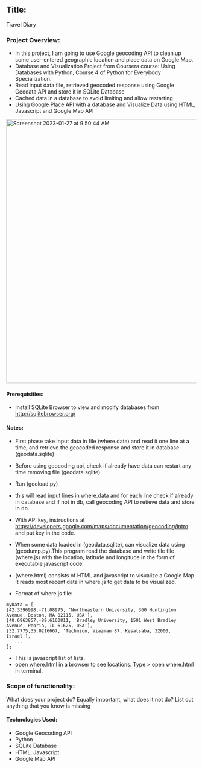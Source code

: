 ##  Title: 
Travel Diary

### Project Overview:
- In this project, I am going to use Google geocoding API to clean up some user-entered geographic location and place data on Google Map.
- Database and Visualization Project from Coursera course: Using Databases with Python, Course 4 of Python for Everybody Specialization.
- Read input data file, retrieved geocoded response using Google Geodata API and store it in SQLite Database
- Cached data in a database to avoid limiting and allow restarting
- Using Google Place API with a database and Visualize Data using HTML, Javascript and Google Map API 

<img width="700" alt="Screenshot 2023-01-27 at 9 50 44 AM" src="https://user-images.githubusercontent.com/18339193/215115901-d1c57835-cc45-4d6b-836f-dbd0f6319713.png">

#### Prerequisities: 
- Install SQLite Browser to view and modify databases from 
http://sqlitebrowser.org/

#### Notes: 
- First phase take input data in file (where.data) and read it one line at a time, and retrieve the geocoded response and store it in database (geodata.sqlite)
- Before using geocoding api, check if already have data
can restart any time removing file (geodata.sqlite)
- Run (geoload.py)
- this will read input lines in where.data and for each line check if already in database and 
  if not in db, call geocoding API to retieve data and store in db.
- With API key, instructions at 
https://developers.google.com/maps/documentation/geocoding/intro
and put key in the code. 
- When some data loaded in (geodata.sqlite), can visualize data using (geodump.py).This program read the database and write tile file 
(where.js) with the location, latitude and longitude in the form of executable javascript code.

- (where.html) consists of HTML and javascript to visualize a Google Map. It reads most recent data in where.js to get data to be visualized. 

- Format of where.js file:
```
myData = [
[42.3396998,-71.08975, 'Northeastern University, 360 Huntington Avenue, Boston, MA 02115, USA'],
[40.6963857,-89.6160811, 'Bradley University, 1501 West Bradley Avenue, Peoria, IL 61625, USA'],
[32.7775,35.0216667, 'Technion, Viazman 87, Kesalsaba, 32000, Israel'],
   ...
];
```
- This is javascript list of lists. 
- open where.html in a browser to see locations. Type > open where.html in terminal.

### Scope of functionality:
What does your project do? Equally important, what does it not do? List out anything that you know is missing

#### Technologies Used:
- Google Geocoding API
- Python
- SQLite Database
- HTML, Javascript
- Google Map API


